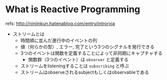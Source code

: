 # What is Reactive Programming

refs: http://ninjinkun.hatenablog.com/entry/introrxja

* ストリームとは
  * 時間順に並んだ進行中のイベントの列
  * 値（何らかの型）, エラー, 完了という3つのシグナルを発行できる
  * 3つのイベントは関数を定義することによって非同期にキャプチャする
    * 関数群（3つのイベント）は `observer` と定義する
  * ストリームをlisteningすることは `subscribing` と呼ぶ
  * ストリームはobserveされるsubjectもしくはobservableである



